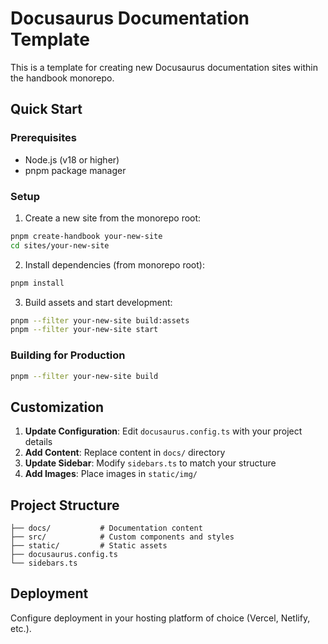 # Docusaurus Documentation Template

This is a template for creating new Docusaurus documentation sites within the handbook monorepo.

## Quick Start

### Prerequisites

- Node.js (v18 or higher)
- pnpm package manager

### Setup

1. Create a new site from the monorepo root:
```bash
pnpm create-handbook your-new-site
cd sites/your-new-site
```

2. Install dependencies (from monorepo root):
```bash
pnpm install
```

3. Build assets and start development:
```bash
pnpm --filter your-new-site build:assets
pnpm --filter your-new-site start
```

### Building for Production

```bash
pnpm --filter your-new-site build
```

## Customization

1. **Update Configuration**: Edit `docusaurus.config.ts` with your project details
2. **Add Content**: Replace content in `docs/` directory
3. **Update Sidebar**: Modify `sidebars.ts` to match your structure
4. **Add Images**: Place images in `static/img/`

## Project Structure

```
├── docs/           # Documentation content
├── src/            # Custom components and styles
├── static/         # Static assets
├── docusaurus.config.ts
└── sidebars.ts
```

## Deployment

Configure deployment in your hosting platform of choice (Vercel, Netlify, etc.). 